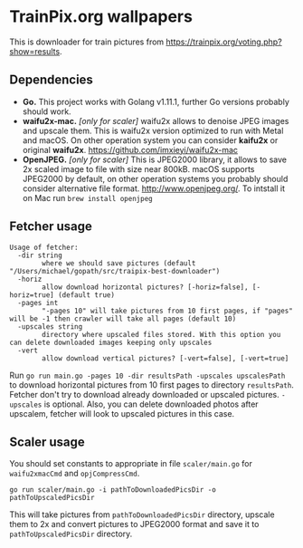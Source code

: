 TrainPix.org wallpapers
=======================

This is downloader for train pictures from https://trainpix.org/voting.php?show=results.

## Dependencies
* __Go.__ This project works with Golang v1.11.1, further Go versions probably should work.
* __waifu2x-mac.__ *[only for scaler]* waifu2x allows to denoise JPEG images and upscale them. This is waifu2x version optimized to run with Metal and macOS. On other operation system you can consider __kaifu2x__ or original __waifu2x__. https://github.com/imxieyi/waifu2x-mac
* __OpenJPEG.__ *[only for scaler]* This is JPEG2000 library, it allows to save 2x scaled image to file with size near 800kB. macOS supports JPEG2000 by default, on other operation systems you probably should consider alternative file format. http://www.openjpeg.org/.
To intstall it on Mac run `brew install openjpeg` 

## Fetcher usage
```
Usage of fetcher:
  -dir string
    	where we should save pictures (default "/Users/michael/gopath/src/traipix-best-downloader")
  -horiz
    	allow download horizontal pictures? [-horiz=false], [-horiz=true] (default true)
  -pages int
    	"-pages 10" will take pictures from 10 first pages, if "pages" will be -1 then crawler will take all pages (default 10)
  -upscales string
    	directory where upscaled files stored. With this option you can delete downloaded images keeping only upscales
  -vert
    	allow download vertical pictures? [-vert=false], [-vert=true]
```


Run `go run main.go -pages 10 -dir resultsPath -upscales upscalesPath` to download horizontal pictures from 10 first pages to directory `resultsPath`. Fetcher don't try to download already downloaded or upscaled pictures. `-upscales` is optional. Also, you can delete downloaded photos after upscalem, fetcher will look to upscaled pictures in this case.

## Scaler usage
You should set constants to appropriate in file `scaler/main.go` for `waifu2xmacCmd` and
`opjCompressCmd`.

`go run scaler/main.go -i pathToDownloadedPicsDir -o pathToUpscaledPicsDir`

This will take pictures from `pathToDownloadedPicsDir` directory, upscale them to 2x and convert pictures to JPEG2000 format and save it to `pathToUpscaledPicsDir` directory.